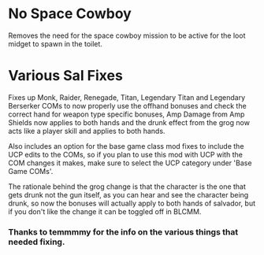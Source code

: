 No Space Cowboy
===============

Removes the need for the space cowboy mission to be active for the loot midget to spawn in the toilet.


Various Sal Fixes
=================

Fixes up Monk, Raider, Renegade, Titan, Legendary Titan and Legendary Berserker COMs to now properly use the offhand bonuses and check the correct hand for weapon type specific bonuses, Amp Damage from Amp Shields now applies to both hands and the drunk effect from the grog now acts like a player skill and applies to both hands.

Also includes an option for the base game class mod fixes to include the UCP edits to the COMs, so if you plan to use this mod with UCP with the COM changes it makes, make sure to select the UCP category under 'Base Game COMs'.

The rationale behind the grog change is that the character is the one that gets drunk not the gun itself, as you can hear and see the character being drunk, so now the bonuses will actually apply to both hands of salvador, but if you don't like the change it can be toggled off in BLCMM.
### Thanks to temmmmy for the info on the various things that needed fixing.
